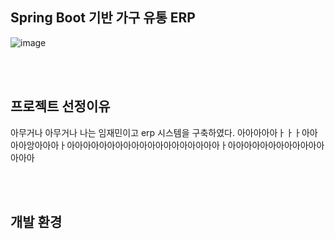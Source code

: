 ## Spring Boot 기반 가구 유통 ERP

![image](https://github.com/user-attachments/assets/c64f060b-c239-49e8-8a8b-31f5a9b6cb9a)

<br><br>

## 프로젝트 선정이유
아무거나 아무거나 나는 임재민이고 erp 시스템을 구축하였다. 아아아아아ㅏㅏㅏ아아아아앙아아아ㅏ아아아아아아아아아아아아아아아아아아아ㅏ아아아아아아아아아아아아아아아

<br><br>

## 개발 환경

